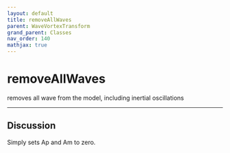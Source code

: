```yaml
---
layout: default
title: removeAllWaves
parent: WaveVortexTransform
grand_parent: Classes
nav_order: 140
mathjax: true
---
```


#  removeAllWaves

removes all wave from the model, including inertial oscillations


---

## Discussion

  Simply sets Ap and Am to zero.
  

